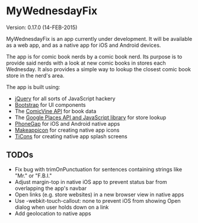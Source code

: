 MyWednesdayFix
==============

Version: 0.17.0 (14-FEB-2015)

MyWednesdayFix is an app currently under development. It will be available as a web app, and as a native app for iOS and Android devices.

The app is for comic book nerds by a comic book nerd. Its purpose is to provide said nerds with a look at new comic books in stores each Wednesday. It also provides a simple way to lookup the closest comic book store in the nerd's area.

The app is built using:

 * [jQuery](http://jquery.com) for all sorts of JavaScript hackery
 * [Bootstrap](http://getbootstrap.com) for UI components
 * The [ComicVine API](http://comicvine.com/api) for book data
 * The [Google Places API and JavaScript library](https://developers.google.com/maps/documentation/javascript/places) for store lookup
 * [PhoneGap](http://phonegap.com) for iOS and Android native apps
 * [Makeappicon](http://www.makeappicon.com) for creating native app icons
 * [TiCons](http://ticons.fokkezb.nl) for creating native app splash screens

TODOs
-----

 * Fix bug with trimOnPunctuation for sentences containing strings like "Mr." or "F.B.I."
 * Adjust margin-top in native iOS app to prevent status bar from overlapping the app's navbar
 * Open links (e.g. store websites) in a new browser view in native apps
 * Use -webkit-touch-callout: none to prevent iOS from showing Open dialog when user holds down on a link
 * Add geolocation to native apps